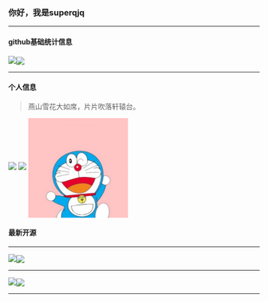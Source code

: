 ### 你好，我是superqjq

----

#### github基础统计信息
<a href="https://github.com/lovelifeloveyou">
  <img align="left" src="https://github-readme-stats.vercel.app/api?username=lovelifeloveyou&count_private=true&show_icons=true&theme=radical" />
</a>

<a href="https://github.com/lovelifeloveyou">
  <img align="center" src="https://github-readme-stats.vercel.app/api/top-langs/?username=lovelifeloveyou&layout=compact" />
</a>


----

#### 个人信息
> 燕山雪花大如席，片片吹落轩辕台。

![](https://img.shields.io/badge/QQ-982412228-brightgreen)
![](https://img.shields.io/badge/%E5%BE%AE%E4%BF%A1-qjqdedream77-brightgreen)
<a href="https://github.com/lovelifeloveyou">
  <img align="center" height="200px" src="https://raw.githubusercontent.com/lovelifeloveyou/somePic/master/blog/111.jpg" />
</a>

#### 最新开源

----
<a href="https://github.com/lovelifeloveyou/vue-ts-cnode">
  <img align="left"  src="https://github-readme-stats.vercel.app/api/pin/?username=lovelifeloveyou&repo=vue-ts-cnode&theme=dracula" />
</a>

<a href="https://github.com/lovelifeloveyou/hooks-movie-web">
  <img align="center"  src="https://github-readme-stats.vercel.app/api/pin/?username=lovelifeloveyou&repo=hooks-movie-web&theme=dracula" />
</a>

----

<a href="https://github.com/lovelifeloveyou/ts-todolist">
  <img align="left"  src="https://github-readme-stats.vercel.app/api/pin/?username=lovelifeloveyou&repo=ts-todolist&theme=radical" />
</a>

<a href="https://github.com/lovelifeloveyou/superqjq-blog">
  <img align="center" src="https://github-readme-stats.vercel.app/api/pin/?username=lovelifeloveyou&repo=superqjq-blog&theme=radical" />
</a>



----


<!--
**lovelifeloveyou/lovelifeloveyou** is a ✨ _special_ ✨ repository because its `README.md` (this file) appears on your GitHub profile.

Here are some ideas to get you started:

- 🔭 I’m currently working on ...
- 🌱 I’m currently learning ...
- 👯 I’m looking to collaborate on ...
- 🤔 I’m looking for help with ...
- 💬 Ask me about ...
- 📫 How to reach me: ...
- 😄 Pronouns: ...
- ⚡ Fun fact: ...
-->
